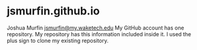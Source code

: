 # jsmurfin.github.io
Joshua Murfin 
jsmurfin@my.waketech.edu
My GitHub account has one repository.
My repository has this information included inside it.
I used the plus sign to clone my existing repository.

